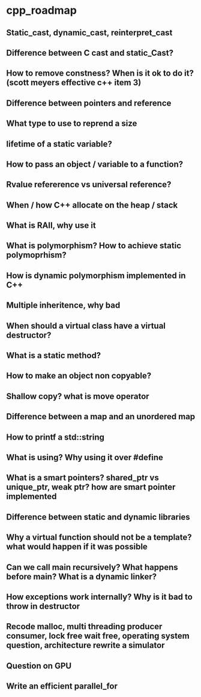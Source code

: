 # cpp_roadmap

## Static_cast, dynamic_cast, reinterpret_cast
## Difference between C cast and static_Cast?
## How to remove constness? When is it ok to do it? (scott meyers effective c++ item 3)
## Difference between pointers and reference
## What type to use to reprend a size
## lifetime of a static variable?
## How to pass an object / variable to a function?
## Rvalue refererence vs universal reference?
## When / how C++ allocate on the heap / stack
## What is RAII, why use it
## What is polymorphism? How to achieve static polymoprhism?
## How is dynamic polymorphism implemented in C++
## Multiple inheritence, why bad
## When should a virtual class have a virtual destructor?
## What is a static method?
## How to make an object non copyable?
## Shallow copy? what is move operator
## Difference between a map and an unordered map
## How to printf a std::string
## What is using? Why using it over #define
## What is a smart pointers? shared_ptr vs unique_ptr, weak ptr? how are smart pointer implemented
## Difference between static and dynamic libraries
## Why a virtual function should not be a template? what would happen if it was possible
## Can we call main recursively? What happens before main? What is a dynamic linker?
## How exceptions work internally? Why is it bad to throw in destructor
## Recode malloc, multi threading producer consumer, lock free wait free, operating system question, architecture rewrite a simulator
## Question on GPU
## Write an efficient parallel_for
